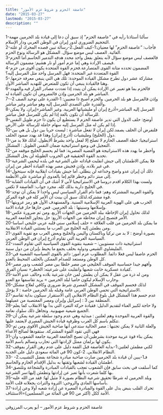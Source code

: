 ```yaml
---
title: "عاصفة الحزم و شروط عزم الأمور"
date: "2015-03-27"
lastmod: "2015-03-27"
description: ""
---
```

  
  
1-سألنا أستاذنا رأيه في “عاصفة الحزم” إذ سبق أن دعا إلى قيادة بلد الحرمين مهمة التحجيم الضروري لدور إيران في الوطن العربي ودار الإسلام.  
2-فأجاب: “عاصفة الحزم” لها معنيان:1-كيف الفعل.2-رسالة تبين قصده المحرك أو علته الغائية. العصف ليس موضع سؤال. المشكل هو الرسالة ونوع الحزم.  
3-فالعصف ليس موضع سؤال لأنه يتعلق بفعل واحد محدد هدفه التدمير الحاسم.أما الحزم فيصف الإرادة وهي إما عزم أمور أو نار هشيم: مضمون الرسالة.  
4-المضمون تحدده متانة القوى المتصارعة.فحزم القوة المتحدة يكون أقوى من حزم القوة المتعددة غير المتحدة: فهل المرسل واحد مثل المرسل إليه؟  
5-مشاركة عشر دول تطرح مشكل القيادة الموحدة: تلك هي التي ينبغي معرفة حزمها. وهنا فالقيادة ينبغي أن تكون للمتعرض للتهديد المباشر الأول.  
6-فالحزم بما هو تعبير عن الإرادة يمكن أن يتبدد إذا تعددت مصادر القرار فيه.والمهدد المباشر هو بلد الحرمين وإذن فالمفروض أن تكون القيادة له.  
7-وإذن فالمرسل هو بلد الحرمين. والحزم أصبح ذا معنيين: 1-القدرة على توحيد الصف 2-والقدرة على التصدي للمرسل إليه وهو مباشر وغير مباشر.  
8-المرسل إليه المباشر=أذرع إيران أو مليشياتها العربية. وغير المباشر=إيران. ولا يمكن للرسالة أن تكون بالغة إذا لم يكن للمرسل فعل مباشر.  
9-أوضح: حلف الدول التي تدير عاصفة الحزم لا يستطيع أن يكون ذا حزم طويل النفس إذا لم يكن له مثل المرسل إليه سهام حاملة للرسالة على الأرض.  
10-فلنفرض أن الحلف يصمد.لكن إيران لا تفعل مباشرة : ليست حربا بين دول بل هي بين دول (الخليج) ومليشيات (أذرع إيران) وهذا قد يهدد صمود الحلف.  
11-استراتيجيا: خطة العصف الحازم لا تصلح إلا لفعل واحد بشرط ألايطول. لذلك فلا بد من التعجيل في وضع استراتيجية ضمان النفس الطويل : المشكل.  
12-وأخطر ما يهدد هذه الاستراتيجة هو القضية المصرية: فما لم يحسم الخليج موقفه من تحديد القوة الحقيقية في الحروب الطويلة لن يحل المشكل.  
13-فلا يمكن الاطمئنان إلى جيش انقلبت قياداته على الشرعية في بلده ليحمي الشرعية في غير بلاده. وإذن فجيش مصر بهذه القيادة أخطر من إيران.  
14-ذلك أن إيران عدو واضح وخداعه لن ينطلي. أما جيش بقيادات انقلابية فإنه سيتحول إلى مبتز دائم وخطر قائم إما بالعدوى أو مباشرة على الأنظمة.  
15-ولست بهذا الكلام اقدم دروسا في الاستراتيجيا لأني لا أشك في أن القيادات الشابة في الخليج دارية بذلك كله. مجرد جواب: العاصفة لا تكفي.  
16-والقوة العربية المشتركة وهم: فما دام القرار السياسي ليس واحدا لا يمكن أن توجد قوة مشتركة.لذلك سبق أن بينت أن الأمر كله في قوة المركز.  
17-الحرب هي على الهوية العربية الإسلامية السنية. والمستهدف الأول هو رمز عروبتها وإسلامها وسنيتها : بلد الحرمين. فمن حازها حاز قيادة الامة.  
18-لذلك تحاول إيران الإحاطة ببلد الحرمين من الجهات الأربع. ومن ثم ضرورة عكس الأمر فتصبح إيران محاطة من الجهات الأربع: حل يتجاوز الجامعة العربية.  
20-ما يمكن بلد الحرمين من قلب العلاقة = حلف إسلامي سني قلبه عربي خليجي اساسا ومن يطمئن إليه الخليج من العرب ما يستثني القيادة الانقلابية.  
21-بصورة أوضح : لا بد من تركيا وباكستان واليمن والخليج وبعض العرب مع تقوية القوى السياسية العربية التي تقاوم أذرع إيران في الوطن العربي.  
22-استراتيجية ذات مستويين: – شعبية بتقوية القوى السياسية التي تقاوم التمدد المليشاوي الشيعي ودولية بحلف يجمع ما يحيط بإيران من دول سنية.  
23-الحزم عاصفا ليس فعلا دائما. المطلوب عزم أمور: دائم بالقوى السياسية الشعبية في كل الوطن ومستعد للصدام الممكن بالحلف المحيط بالعدو.  
24-وأفهم جيدا حساسية الموقف الخليجي من مصر خلطا بين مصر كشعب ودور مصر كقيادة عسكرية خانت شعبها وانقلبت على شرعيته: الخطر= نسيان الفرق.  
25-ومن له ذرة من عقل لا يمكن أن يطمئن لمن خان شرعية بلاده وحالف عدو الأمة وحارب الإسلام ليكون حاميا لبلد الحرمين = يريد تقاسمها مع العدو.  
26-لذلك فحسم الموقف في المشكل المصري شرط ضروري وكافي لعلاج مشكل الاستراتيجية التي تحمي الوطن العربي عامة وقبله بلد الحرمين خاصة : لا يؤجل.  
27-عدم حسم هذا المشكل قبل بلوغ النظام الانقلابي إلى الاستقرار سيكون بداية تقاسم المنطقة بين 3 : إسرائيل وإيران ومصر المغتصبة من عميلهما.  
28-ولا حاجة لكبير العناء لتقديم الدليل: فقيادة حركة التمرد التي بدأ بها الانقلاب كما يعلم الجميع شيعية صهيونية. وتجاهل ذلك سلوك نعامة.  
29-والقوة العربية الموحدة وهم لعلتين : مبدئية وهي عدم وجود سلطة شرعية يمكن أن تتكلم باسم كل العرب وظرفية قيادة الجيش المصري لايعتمد عليها.  
30-والعلة الثانية لا يمكن تجنبها : مصر الحالية ستدعي أنها صاحبة الجيش الأقوى ومن ثم فهي التي تقود القوة المشتركة. ستقودها لصالح الأعداء  
31-يمكن بناء قوة عربية موحدة بشرطين:أن تصبح الجامعة العربية جامعة الشعوب وأن يكون لها برلمان ممثل لإرادتها التي تحارب وتسالم باسم الأمة.  
32-لكني مطمئن لعلتين:1-بداية العاصفة قبل القمة دليل على عدم رهن القرار بموقف النظام الانقلابي. 2-كون 90 في المائة سعودي دليل على الجدية.  
33- فـ1-يبين أن قيادة بلد الحرمين صارت صاحبة مبادرة شجاعة بفضل التشبيب.2-اطمئنان القيادة لشعبها وثقتها به بدليل الإقدام الحازم والحاسم.  
34-كما أسلفت في بحث سابق فإن الشعوب تعجب بالقيادات المبادرة والشجاعة وتلتصق بها كلما شعرت بأنها تعبر عن إرادتها وتطمئن إليها:سر الشرعية.  
35-وبلد الحرمين له شرطا تحقيق شرعية النظام بصورة لا مثيل لها: فقد من الله عليه بأساسها المادي والروحي: الثروة والتراث يجعلانه قلب الأمة.  
37-تحرك القلب بنبض يدل على القوة والمبادرة المعبرة عن إرادة شعبه أولا وعن إرادة الأمة ككل (أكثر من 90 في المائة من المسلمين)=الاستئناف.

---

عاصفة الحزم و شروط عزم الأمور – أبو يعرب المرزوقي

###